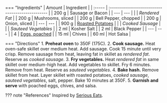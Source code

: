 === "Ingredients"
    | Amount | Ingredient                                       |
    | :----- | :----------------------------------------------- |
    | 200 g  | Sausage or Bacon                                 |
    | ---    | ---                                              |
    |        | *Rendered Fat*                                   |
    | 200 g  | Mushrooms, sliced                                |
    | 200 g  | Bell Pepper, chopped                             |
    | 200 g  | Onion, sliced                                    |
    | ---    | ---                                              |
    | 900 g  | [Roasted Potatoes](../sides/roasted-potatoes.md) |
    |        | *Cooked Sausage*                                 |
    |        | *Sauteed Vegetables*                             |
    | 2 ml   | Kosher Salt                                      |
    | 2 ml   | Black Pepper                                     |
    | ---    | ---                                              |
    | 4      | [Eggs, poached](../eggs/poached-eggs.md)         |
    | 15 ml  | Chives                                           |
    | 60 ml  | Hot Salsa                                        |

=== "Directions"
    1. **Preheat oven** to 350F (175C).
    2. **Cook sausage.** Heat oven-safe skillet over medium heat. Add sausage. Cook 15 minute until very crisp. Remove sausage from heat, leaving fat in skillet as *rendered fat*. Reserve as *cooked sausage*.
    3. **Fry vegetables.** Heat *rendered fat* in same skillet over medium-high heat. Add vegetables to skillet. Fry 6 minutes. Remove from heat. Reserve as *sauteed vegetables*.
    4. **Bake hash.** Remove skillet from heat. Layer skillet with roasted potatoes, *cooked sausage*, *sauteed vegetables*, salt, pepper. Bake 10 minutes at 350F.
    5. **Garnish and serve** with poached eggs, chives, and salsa.

??? note "References"
    Inspired by [Serious Eats](https://www.seriouseats.com/2014/04/the-food-lab-how-to-make-the-best-potato-hash.html).
